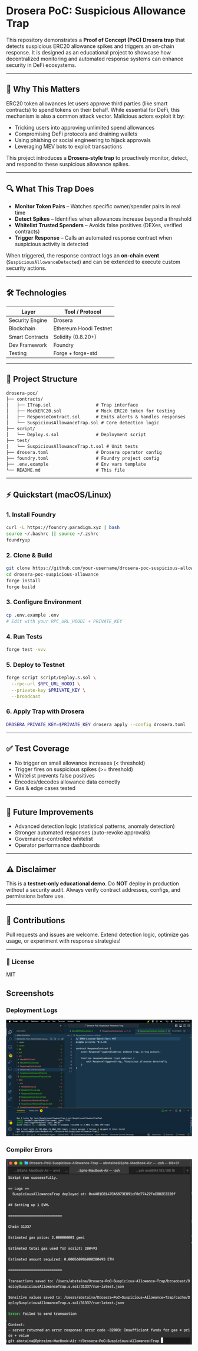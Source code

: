 # Drosera PoC: Suspicious Allowance Trap

This repository demonstrates a **Proof of Concept (PoC) Drosera trap** that detects suspicious ERC20 allowance spikes and triggers an on-chain response. It is designed as an educational project to showcase how decentralized monitoring and automated response systems can enhance security in DeFi ecosystems.

---

## 🚨 Why This Matters

ERC20 token allowances let users approve third parties (like smart contracts) to spend tokens on their behalf. While essential for DeFi, this mechanism is also a common attack vector. Malicious actors exploit it by:

* Tricking users into approving unlimited spend allowances
* Compromising DeFi protocols and draining wallets
* Using phishing or social engineering to hijack approvals
* Leveraging MEV bots to exploit transactions

This project introduces a **Drosera-style trap** to proactively monitor, detect, and respond to these suspicious allowance spikes.

---

## 🔍 What This Trap Does

* **Monitor Token Pairs** – Watches specific owner/spender pairs in real time
* **Detect Spikes** – Identifies when allowances increase beyond a threshold
* **Whitelist Trusted Spenders** – Avoids false positives (DEXes, verified contracts)
* **Trigger Response** – Calls an automated response contract when suspicious activity is detected

When triggered, the response contract logs an **on-chain event** (`SuspiciousAllowanceDetected`) and can be extended to execute custom security actions.

---

## 🛠️ Technologies

| Layer           | Tool / Protocol        |
| --------------- | ---------------------- |
| Security Engine | Drosera                |
| Blockchain      | Ethereum Hoodi Testnet |
| Smart Contracts | Solidity (0.8.20+)     |
| Dev Framework   | Foundry                |
| Testing         | Forge + forge-std      |

---

## 📂 Project Structure

```
drosera-poc/
├── contracts/
│   ├── ITrap.sol                 # Trap interface
│   ├── MockERC20.sol             # Mock ERC20 token for testing
│   ├── ResponseContract.sol      # Emits alerts & handles responses
│   └── SuspiciousAllowanceTrap.sol # Core detection logic
├── script/
│   └── Deploy.s.sol              # Deployment script
├── test/
│   └── SuspiciousAllowanceTrap.t.sol # Unit tests
├── drosera.toml                  # Drosera operator config
├── foundry.toml                  # Foundry project config
├── .env.example                  # Env vars template
└── README.md                     # This file
```

---

## ⚡ Quickstart (macOS/Linux)

### 1. Install Foundry

```bash
curl -L https://foundry.paradigm.xyz | bash
source ~/.bashrc || source ~/.zshrc
foundryup
```

### 2. Clone & Build

```bash
git clone https://github.com/your-username/drosera-poc-suspicious-allowance.git
cd drosera-poc-suspicious-allowance
forge install
forge build
```

### 3. Configure Environment

```bash
cp .env.example .env
# Edit with your RPC_URL_HOODI + PRIVATE_KEY
```

### 4. Run Tests

```bash
forge test -vvv
```

### 5. Deploy to Testnet

```bash
forge script script/Deploy.s.sol \
  --rpc-url $RPC_URL_HOODI \
  --private-key $PRIVATE_KEY \
  --broadcast
```

### 6. Apply Trap with Drosera

```bash
DROSERA_PRIVATE_KEY=$PRIVATE_KEY drosera apply --config drosera.toml
```

---

## ✅ Test Coverage

* No trigger on small allowance increases (< threshold)
* Trigger fires on suspicious spikes (>= threshold)
* Whitelist prevents false positives
* Encodes/decodes allowance data correctly
* Gas & edge cases tested

---

## 🔮 Future Improvements

* Advanced detection logic (statistical patterns, anomaly detection)
* Stronger automated responses (auto-revoke approvals)
* Governance-controlled whitelist
* Operator performance dashboards

---

## ⚠️ Disclaimer

This is a **testnet-only educational demo**. Do **NOT** deploy in production without a security audit. Always verify contract addresses, configs, and permissions before use.

---

## 🙌 Contributions

Pull requests and issues are welcome. Extend detection logic, optimize gas usage, or experiment with response strategies!

---

### 📜 License

MIT


## Screenshots

### Deployment Logs
![Deployment](Screenshot-Deploy.png)

### Compiler Errors
![Errors](Screenshot-Errors.png)
